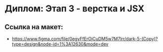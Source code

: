 # **Диплом: Этап 3 - верстка и JSX**

## Ссылка на макет:
* https://www.figma.com/file/0egyFfErOjCuDM5w7M7lrr/dark-5-(Copy)?type=design&node-id=1%3A12630&mode=dev
